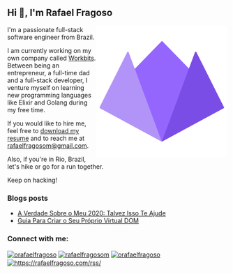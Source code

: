 ## Hi 👋, I'm Rafael Fragoso

<img align="right" width="300" height="300" src="logo.png">

I'm a passionate full-stack software engineer from Brazil.

I am currently working on my own company called [Workbits](workbits.io). Between being an entrepreneur, a full-time dad and a full-stack developer, I venture myself on learning new programming languages like Elixir and Golang during my free time.

If you would like to hire me, feel free to [download my resume](https://docs.google.com/document/d/1f_iT-DDNPzSFY_OqBW14Lf_yQwB8gpLQX_gs2lA9NNE/edit?usp=sharing) and to reach me at [rafaelfragosom@gmail.com](mailto:rafaelfragosom@gmail.com).

Also, if you're in Rio, Brazil, let's hike or go for a run together.

Keep on hacking!

### Blogs posts
<!-- BLOG-POST-LIST:START -->
- [A Verdade Sobre o Meu 2020: Talvez Isso Te Ajude](https://rafaelfragoso.com/a-verdade-sobre-o-meu-2020-talvez-isso-te-ajude/)
- [Guia Para Criar o Seu Próprio Virtual DOM](https://rafaelfragoso.com/guia-completo-para-criar-o-seu-proprio-virtual-dom/)
<!-- BLOG-POST-LIST:END -->

<h3 align="left">Connect with me:</h3>
<p align="left">
<a href="https://twitter.com/orafaelfragoso" target="blank"><img align="center" src="https://cdn.jsdelivr.net/gh/dmhendricks/signature-social-icons/icons/round-flat-filled/50px/twitter.png" alt="orafaelfragoso" height="30" width="30" /></a>
<a href="https://linkedin.com/in/rafaelfragosom" target="blank"><img align="center" src="https://cdn.jsdelivr.net/gh/dmhendricks/signature-social-icons/icons/round-flat-filled/50px/linkedin.png" alt="rafaelfragosom" height="30" width="30" /></a>
<a href="https://instagram.com/orafaelfragoso" target="blank"><img align="center" src="https://cdn.jsdelivr.net/gh/dmhendricks/signature-social-icons/icons/round-flat-filled/50px/instagram.png" alt="orafaelfragoso" height="30" width="30" /></a>
<a href="/https://rafaelfragoso.com/rss/" target="blank"><img align="center" src="https://cdn.jsdelivr.net/gh/dmhendricks/signature-social-icons/icons/round-flat-filled/50px/rss.png" alt="https://rafaelfragoso.com/rss/" height="30" width="30" /></a>
</p>

